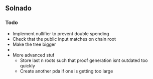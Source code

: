 ## Solnado

### Todo
 - Implement nullifier to prevent double spending
 - Check that the public input matches on chain root
 - Make the tree bigger
 - 
 - More advanced stuf
    - Store last n roots such that proof generation isnt outdated too quickly
    - Create another pda if one is getting too large
